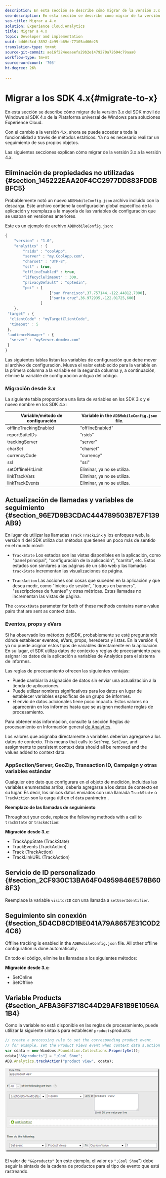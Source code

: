 ```yaml
---
description: En esta sección se describe cómo migrar de la versión 3.x de un SDK móvil de Windows anterior al SDK 4.x de la Plataforma universal de Windows para soluciones Experience Cloud.
seo-description: En esta sección se describe cómo migrar de la versión 3.x de un SDK móvil de Windows anterior al SDK 4.x de la Plataforma universal de Windows para soluciones Experience Cloud.
seo-title: Migrar a 4.x
solution: Experience Cloud,Analytics
title: Migrar a 4.x
topic: Developer and implementation
uuid: bdd6c5cd-3892-4e99-b69e-77105ad66e25
translation-type: tm+mt
source-git-commit: ae16f224eeaeefa29b2e1479270a72694c79aaa0
workflow-type: tm+mt
source-wordcount: '705'
ht-degree: 26%

---
```



# Migrar a los SDK 4.x{#migrate-to-x}

En esta sección se describe cómo migrar de la versión 3.x del SDK móvil de Windows al SDK 4.x de la Plataforma universal de Windows para soluciones Experience Cloud.

Con el cambio a la versión 4.x, ahora se puede acceder a toda la funcionalidad a través de métodos estáticos. Ya no es necesario realizar un seguimiento de sus propios objetos.

Las siguientes secciones explican cómo migrar de la versión 3.x a la versión 4.x.

## Eliminación de propiedades no utilizadas {#section_145222EAA20F4CC2977DD883FDDBBFC5}

Probablemente notó un nuevo `ADBMobileConfig.json` archivo incluido con la descarga. Este archivo contiene la configuración global específica de la aplicación y reemplaza a la mayoría de las variables de configuración que se usaban en versiones anteriores.

Este es un ejemplo de archivo `ADBMobileConfig.json`:

```js
{ 
    "version" : "1.0", 
    "analytics" : { 
        "rsids" : "coolApp", 
        "server" : "my.CoolApp.com", 
        "charset" : "UTF-8", 
        "ssl" : true, 
        "offlineEnabled" : true, 
        "lifecycleTimeout" : 300, 
        "privacyDefault" : "optedin", 
        "poi" : [ 
                    ["san francisco",37.757144,-122.44812,7000], 
                    ["santa cruz",36.972935,-122.01725,600] 
                ] 
    }, 
 "target" : { 
  "clientCode" : "myTargetClientCode", 
  "timeout" : 5 
 }, 
 "audienceManager" : { 
  "server" : "myServer.demdex.com" 
 } 
}
```

Las siguientes tablas listan las variables de configuración que debe mover al archivo de configuración. Mueva el valor establecido para la variable en la primera columna a la variable en la segunda columna y, a continuación, elimine la variable de configuración antigua del código.

### Migración desde 3.x

La siguiente tabla proporciona una lista de variables en los SDK 3.x y el nuevo nombre en los SDK 4.x:

| Variable/método de configuración | Variable in the `ADBMobileConfig.json` file. |
|--- |--- |
| offlineTrackingEnabled | &quot;offlineEnabled&quot; |
| reportSuiteIDs | &quot;rsids&quot; |
| trackingServer | &quot;server&quot; |
| charSet | &quot;charset&quot; |
| currencyCode | &quot;currency&quot; |
| ssl | &quot;ssl&quot; |
| setOfflineHitLimit | Eliminar, ya no se utiliza. |
| linkTrackVars | Eliminar, ya no se utiliza. |
| linkTrackEvents | Eliminar, ya no se utiliza. |

## Actualización de llamadas y variables de seguimiento {#section_96E7D9B3CDAC444789503B7E7F139AB9}

En lugar de utilizar las llamadas `Track` `TrackLink` y los enfoques web, la versión 4 del SDK utiliza dos métodos que tienen un poco más de sentido en el mundo móvil:

* `TrackState` Los estados son las vistas disponibles en la aplicación, como &quot;panel principal&quot;, &quot;configuración de la aplicación&quot;, &quot;carrito&quot;, etc. Estos estados son similares a las páginas de un sitio web y las llamadas `trackState` incrementan las visualizaciones de página.

* `TrackAction` Las acciones son cosas que suceden en la aplicación y que desea medir, como &quot;inicios de sesión&quot;, &quot;toques en banners&quot;, &quot;suscripciones de fuentes&quot; y otras métricas. Estas llamadas no incrementan las vistas de página.

The `contextData` parameter for both of these methods contains name-value pairs that are sent as context data.

### Eventos, props y eVars

Si ha observado los métodos [del](/help/universal-windows/c-configuration/methods.md)SDK, probablemente se esté preguntando dónde establecer eventos, eVars, props, herederos y listas. En la versión 4, ya no puede asignar estos tipos de variables directamente en la aplicación. En su lugar, el SDK utiliza datos de contexto y reglas de procesamiento para asignar los datos de la aplicación a variables de Analytics para el sistema de informes.

Las reglas de procesamiento ofrecen las siguientes ventajas:

* Puede cambiar la asignación de datos sin enviar una actualización a la tienda de aplicaciones.
* Puede utilizar nombres significativos para los datos en lugar de establecer variables específicas de un grupo de informes.
* El envío de datos adicionales tiene poco impacto. Estos valores no aparecerán en los informes hasta que se asignen mediante reglas de procesamiento.

Para obtener más información, consulte la sección Reglas *de* procesamiento en Información general [de Analytics](/help/universal-windows/analytics/analytics.md).

Los valores que asignaba directamente a variables deberían agregarse a los datos de contexto. This means that calls to `SetProp`, `SetEvar`, and assignments to persistent context data should all be removed and the values added to context data.

### AppSection/Server, GeoZip, Transaction ID, Campaign y otras variables estándar

Cualquier otro dato que configurara en el objeto de medición, incluidas las variables enumeradas arriba, debería agregarse a los datos de contexto en su lugar. Es decir, los únicos datos enviados con una llamada `TrackState` o `TrackAction` son la carga útil en el `data` parámetro .

**Reemplazo de las llamadas de seguimiento**

Throughout your code, replace the following methods with a call to `trackState` or `trackAction`:

**Migración desde 3.x:**

* TrackAppState (TrackState)
* TrackEvents (TrackAction)
* Track (TrackAction)
* TrackLinkURL (TrackAction)

## Servicio de ID personalizado {#section_2CF930C13BA64F04959846E578B608F3}

Reemplace la variable `visitorID` con una llamada a `setUserIdentifier`.

## Seguimiento sin conexión {#section_5D4CD8CD1BE041A79A8657E31C0D24C6}

Offline tracking is enabled in the `ADBMobileConfig.json` file. All other offline configuration is done automatically.

En todo el código, elimine las llamadas a los siguientes métodos:

**Migración desde 3.x:**

* SetOnline
* SetOffline

## Variable Products {#section_AFBA36F3718C44D29AF81B9E1056A1B4}

Como la variable no está disponible en las reglas de procesamiento, puede utilizar la siguiente sintaxis para establecer `products`products:

```js
// create a processing rule to set the corresponding product event. 
// for example, set the Product Views event when context data a.action = "product view" 
var cdata = new Windows.Foundation.Collections.PropertySet(); 
cdata["&&products"] = ";Cool Shoe"; 
ADB.Analytics.trackAction("product view", cdata);
```

![](assets/prod-view.png)

El valor de `"&&products"` (en este ejemplo, el valor es `";Cool Shoe`&quot;) debe seguir la sintaxis de la cadena de productos para el tipo de evento que está rastreando.
